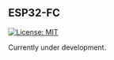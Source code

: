 ## ESP32-FC

[![License: MIT](https://img.shields.io/badge/License-MIT-blue.svg)](https://github.com/onurae/esp32-fc/blob/main/LICENSE)

Currently under development.

